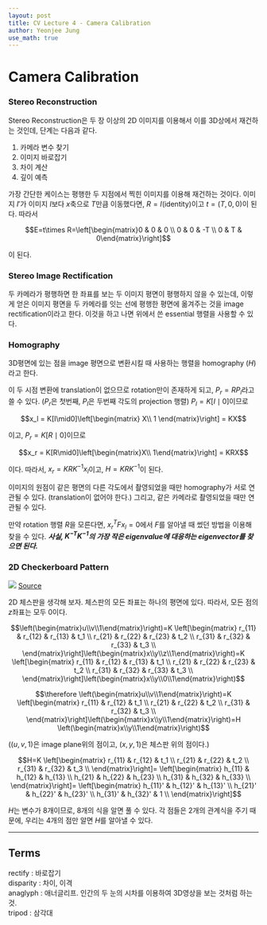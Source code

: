 ```yaml
---
layout: post
title: CV Lecture 4 - Camera Calibration
author: Yeonjee Jung
use_math: true
---
```


# Camera Calibration

### Stereo Reconstruction
Stereo Reconstruction은 두 장 이상의 2D 이미지를 이용해서 이를 3D상에서 재건하는 것인데, 단계는 다음과 같다.
1. 카메라 변수 찾기
2. 이미지 바로잡기
3. 차이 계산
4. 깊이 예측

가장 간단한 케이스는 평행한 두 지점에서 찍힌 이미지를 이용해 재건하는 것이다. 이미지 $I'$가 이미지 $I$보다 $x$축으로 $T$만큼 이동했다면, $R = I$(identity)이고 $t=(T, 0, 0)$이 된다. 따라서

$$E=t\times R=\left[\begin{matrix}0 & 0 & 0 \\ 0 & 0 & -T \\ 0 & T & 0\end{matrix}\right]$$

이 된다.

### Stereo Image Rectification
두 카메라가 평행하면 한 좌표를 보는 두 이미지 평면이 평행하지 않을 수 있는데, 이렇게 얻은 이미지 평면을 두 카메라를 잇는 선에 평행한 평면에 옮겨주는 것을 image rectification이라고 한다. 이것을 하고 나면 위에서 쓴 essential 행렬을 사용할 수 있다.

### Homography
3D평면에 있는 점을 image 평면으로 변환시킬 때 사용하는 행렬을 homography ($H$)라고 한다.

이 두 시점 변환에 translation이 없으므로 rotation만이 존재하게 되고, $P_r = RP_l$라고 쓸 수 있다. ($P_r$은 첫번째, $P_l$은 두번째 각도의 projection 행렬) $P_l = K[I\mid0]$이므로

$$x_l = K[I\mid0]\left[\begin{matrix} X\\ 1 \end{matrix}\right] = KX$$

이고, $P_r = K[R\mid0]$이므로

$$x_r = K[R\mid0]\left[\begin{matrix}X\\ 1\end{matrix}\right] = KRX$$

이다. 따라서, $x_r = KRK^{-1}x_l$이고, $H = KRK^{-1}$이 된다.

이미지의 원점이 같은 평면의 다른 각도에서 촬영되었을 때만 homography가 서로 연관될 수 있다. (translation이 없어야 한다.) 그리고, 같은 카메라로 촬영되었을 때만 연관될 수 있다.

만약 rotation 행렬 $R$을 모른다면, $x_r^TFx_l = 0$에서 $F$를 알아낼 때 썼던 방법을 이용해 찾을 수 있다. **_사실, $K^{-T}K^{-1}$의 가장 작은 eigenvalue에 대응하는 eigenvector를 찾으면 된다._**

### 2D Checkerboard Pattern
![](http://www.campi3d.com/External/MariExtensionPack/userGuide4R1/lib/CHeckerSimpleB.png)
[Source](http://www.campi3d.com/External/MariExtensionPack/userGuide4R1/lib/CHeckerSimpleB.png)

2D 체스판을 생각해 보자. 체스판의 모든 좌표는 하나의 평면에 있다. 따라서, 모든 점의 $z$좌표는 모두 $0$이다.

$$\left(\begin{matrix}u\\v\\1\end{matrix}\right)=K
\left[\begin{matrix}
r_{11} & r_{12} & r_{13} & t_1 \\
r_{21} & r_{22} & r_{23} & t_2 \\
r_{31} & r_{32} & r_{33} & t_3 \\
\end{matrix}\right]\left(\begin{matrix}x\\y\\z\\1\end{matrix}\right)=K
\left[\begin{matrix}
r_{11} & r_{12} & r_{13} & t_1 \\
r_{21} & r_{22} & r_{23} & t_2 \\
r_{31} & r_{32} & r_{33} & t_3 \\
\end{matrix}\right]\left(\begin{matrix}x\\y\\0\\1\end{matrix}\right)$$

$$\therefore \left(\begin{matrix}u\\v\\1\end{matrix}\right)=K
\left[\begin{matrix}
r_{11} & r_{12} & t_1 \\
r_{21} & r_{22} & t_2 \\
r_{31} & r_{32} & t_3 \\
\end{matrix}\right]\left(\begin{matrix}x\\y\\1\end{matrix}\right)=H
\left(\begin{matrix}x\\y\\1\end{matrix}\right)$$

($(u, v, 1)$은 image plane위의 점이고, $(x, y, 1)$은 체스판 위의 점이다.)

$$H=K
\left[\begin{matrix}
r_{11} & r_{12} & t_1 \\
r_{21} & r_{22} & t_2 \\
r_{31} & r_{32} & t_3 \\
\end{matrix}\right]=
\left[\begin{matrix}
h_{11} & h_{12} & h_{13} \\
h_{21} & h_{22} & h_{23} \\
h_{31} & h_{32} & h_{33} \\
\end{matrix}\right]=
\left[\begin{matrix}
h_{11}' & h_{12}' & h_{13}' \\
h_{21}' & h_{22}' & h_{23}' \\
h_{31}' & h_{32}' & 1 \\
\end{matrix}\right]$$

$H$는 변수가 8개이므로, 8개의 식을 알면 풀 수 있다. 각 점들은 2개의 관계식을 주기 때문에, 우리는 4개의 점만 알면 $H$를 알아낼 수 있다.

---
## Terms
rectify : 바로잡기  
disparity : 차이, 이격  
anaglyph : 애너글리프. 인간의 두 눈의 시차를 이용하여 3D영상을 보는 것처럼 하는 것.  
tripod : 삼각대   
